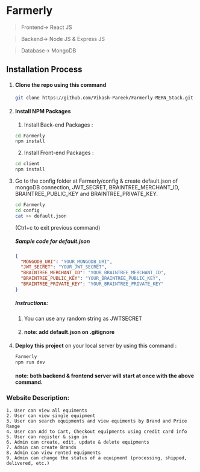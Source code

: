 # Farmerly

> Frontend-> React JS

> Backend-> Node JS & Express JS

> Database-> MongoDB

## Installation Process
1. #### Clone the repo using this command
    ```bash
    git clone https://github.com/Vikash-Pareek/Farmerly-MERN_Stack.git
    ```
2. #### Install NPM Packages
    1. Install Back-end Packages :
    ```bash
    cd Farmerly
    npm install
    ```
    2. Install Front-end Packages :
    ```bash
    cd client
    npm install
    ```
3. Go to the config folder at Farmerly/config & create default.json of mongoDB connection, JWT_SECRET, BRAINTREE_MERCHANT_ID, BRAINTREE_PUBLIC_KEY and BRAINTREE_PRIVATE_KEY.

    ```bash
    cd Farmerly
    cd config
    cat >> default.json
    ```
    (Ctrl+c to exit previous command)
    
    ##### Sample code for default.json
    ```json
    {
      "MONGODB_URI": "YOUR_MONGODB_URI",
      "JWT_SECRET": "YOUR_JWT_SECRET",
      "BRAINTREE_MERCHANT_ID": "YOUR_BRAINTREE_MERCHANT_ID",
      "BRAINTREE_PUBLIC_KEY": "YOUR_BRAINTREE_PUBLIC_KEY",
      "BRAINTREE_PRIVATE_KEY": "YOUR_BRAINTREE_PRIVATE_KEY"
    }

    ```
    ##### Instructions:
    1. You can use any random string as JWTSECRET
    2. #### note: add default.json on .gitignore

4. <b>Deploy this project</b> on your local server by using this command :
    ```bash
    Farmerly
    npm run dev
    ```
    #### note: both backend & frontend server will start at once with the above command.

### Website Description:
    1. User can view all equiments
    2. User can view single equipment
    3. User can search equipments and view equiments by Brand and Price Range
    4. User can Add to Cart, Checkout equipments using credit card info
    5. User can register & sign in
    6. Admin can create, edit, update & delete equipments
    7. Admin can create Brands
    8. Admin can view rented equipments
    9. Admin can change the status of a equipment (processing, shipped, delivered, etc.)
